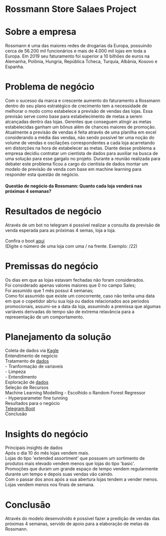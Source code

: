 # Rossmann Store Salaes Project
# Sobre a empresa
Rossmann é uma das maiores redes de drogarias da Europa, possuindo cerca de 56.200 mil funcionários e mais de 4.000 mil lojas em toda a Europa. Em 2019 seu faturamento foi superior a 10 bilhões de euros na Alemanha, Polônia, Hungria, República Tcheca, Turquia, Albânia, Kosovo e Espanha. 

# Problema de negócio
Com o sucesso da marca e crescente aumento do faturamento a Rossmann dentro do seu plano estratégico de crecimento tem a necessidade de melhorar o modo como estabelece a previsão de vendas das lojas. Essa previsão serve como base para estabelecimento de metas a serem alcançadas dentro das lojas. Gerentes que conseguem atingir as metas estabelecidas ganham um bônus além de chances maiores de promoção. Atualmente a previsão de vendas é feita através de uma planilha em excel considerando a média das vendas, não sendo possível ter uma noção do volume de vendas e oscilações correspondentes a cada loja acarretando em distorções na hora de estabelecer as metas. Diante desse problema a empresa decidiu contratar um cientista de dados para auxiliar na busca de uma solução para esse gargalo no projeto. Durante a reunião realizada para debater este problema ficou a cargo do cientista de dados montar um modelo de previsão de venda com base em machine learning para responder esta questão de negócio.
#### Questão de negócio da Rossmann: Quanto cada loja venderá nas próximas 4 semanas?

# Resultados de negócio
Através de um bot no telegram é possível realizar a consulta da previsão de venda esperada para as próximas 4 semas, loja a loja.
<br /><br />Confira o boot [aqui](https://t.me/Butlerbob_bot)
<br />(Digite o número de uma loja com uma / na frente. Exemplo: /22)

# Premissas do negócio
Os dias em que as lojas estavam fechadas não foram considerados.
<br /> Foi considerado apenas valores maiores que 0 no campo Sales;
<br /> Foi assumido que 1 mês possui 4 semanas;
<br /> Como foi assumido que existe um concorrente, caso não tenha uma data em que o copetidor abriu sua loja ou dados relacionados aos periodos promocionais, assumi-se a data da loja, assumindo a premissa que algumas variáveis derivadas do tempo são de extrema relavância para a representação de um comportamento.

# Planejamento da solução
Coleta de dados via [Kagle](https://www.kaggle.com/c/rossmann-store-sales)
<br /> Entendimento de negócio
<br />Tratamento de [dados](https://github.com/obregonrodrigo/Rossmann-store-sales-project/tree/main/notebooks)
<br /> - Tranformação de variaveis
<br /> - Limpeza
<br /> - Entendimento
<br />Exploração de [dados](https://github.com/obregonrodrigo/Rossmann-store-sales-project/tree/main/notebooks)
<br />Seleção de Recursos
<br />Machine Learning Modelling - Escolhido o Random Forest Regressor
<br /> - Hyperparameter fine tunning 
<br />Resultados para o negócio
<br />[Telegram Boot](https://t.me/Butlerbob_bot)
<br />Conclusão

# Insights do negócio
Principais insights de dados
<br />Após o dia 10 do mês lojas vendem mais.
<br />Lojas do tipo 'extended assortment' que possuem um sortimento de produtos mais elevado vendem menos que lojas do tipo 'basic'.
<br />Promoções que duram um grande espaço de tempo vendem regularmente durante um tempo e depois suas vendas vão caindo.
<br />Com o passar dos anos após a sua abertura lojas tendem a vender menos.
<br />Lojas vendem menos nos finais de semana.

# Conclusão
Através do modelo desenvolvido é possível fazer a predição de vendas das próximas 4 semanas, servido de apoio para a elaboração de metas da Rossmann.

